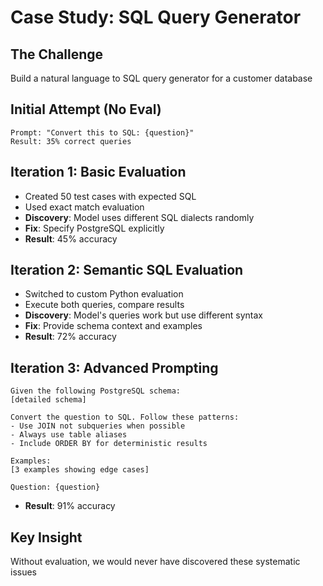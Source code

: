 # Case Study: SQL Query Generator

## The Challenge
Build a natural language to SQL query generator for a customer database

## Initial Attempt (No Eval)
```
Prompt: "Convert this to SQL: {question}"
Result: 35% correct queries
```

## Iteration 1: Basic Evaluation
- Created 50 test cases with expected SQL
- Used exact match evaluation
- **Discovery**: Model uses different SQL dialects randomly
- **Fix**: Specify PostgreSQL explicitly
- **Result**: 45% accuracy

## Iteration 2: Semantic SQL Evaluation
- Switched to custom Python evaluation
- Execute both queries, compare results
- **Discovery**: Model's queries work but use different syntax
- **Fix**: Provide schema context and examples
- **Result**: 72% accuracy

## Iteration 3: Advanced Prompting
```
Given the following PostgreSQL schema:
[detailed schema]

Convert the question to SQL. Follow these patterns:
- Use JOIN not subqueries when possible
- Always use table aliases
- Include ORDER BY for deterministic results

Examples:
[3 examples showing edge cases]

Question: {question}
```
- **Result**: 91% accuracy

## Key Insight
Without evaluation, we would never have discovered these systematic issues